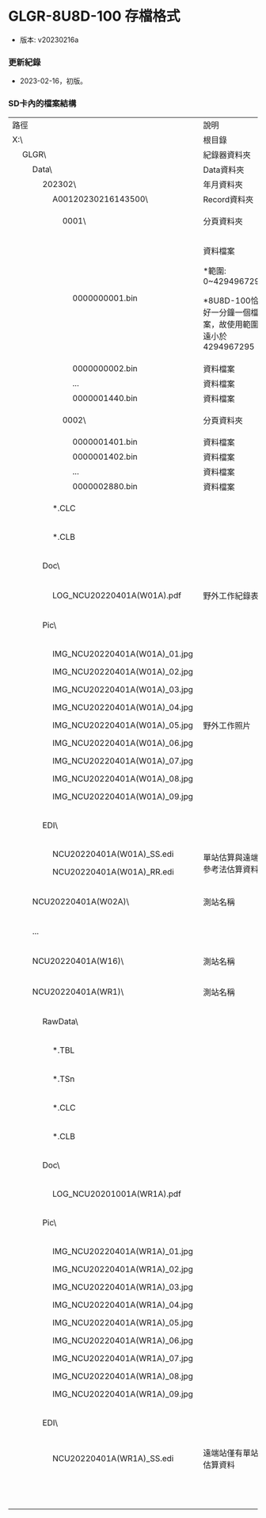 # GLGR-8U8D-100 存檔格式
+ 版本: v20230216a

### 更新紀錄
+ 2023-02-16，初版。

### SD卡內的檔案結構
<table>
<tbody>
<tr>
<td colspan="19" width="431">
路徑
</td>
<td colspan="6" width="136">
說明
</td>
</tr>
<tr>
<td colspan="19" width="431">
X:\
</td>
<td colspan="6" width="136">
根目錄
</td>
</tr>
<tr>
<td width="22">
&nbsp;
</td>
<td colspan="18" width="409">
GLGR\
</td>
<td colspan="6" width="136">
紀錄器資料夾
</td>
</tr>
<tr>
<td width="22">
&nbsp;
</td>
<td width="22">
&nbsp;
</td>
<td colspan="17" width="386">
Data\
</td>
<td colspan="6" width="136">
Data資料夾
</td>
</tr>
<tr>
<td width="22">
&nbsp;
</td>
<td width="22">
&nbsp;
</td>
<td width="22">
&nbsp;
</td>
<td colspan="16" width="363">
202302\
</td>
<td colspan="6" width="136">
年月資料夾
</td>
<tr>
<td width="22">
&nbsp;
</td>
<td width="22">
&nbsp;
</td>
<td width="22">
&nbsp;
</td>
<td width="22">
&nbsp;
</td>
<td colspan="15" width="341">
A00120230216143500\
</td>
<td colspan="6" width="136">
Record資料夾
</td>
</tr>
<tr>
<td width="22">
<p>&nbsp;</p>
</td>
<td width="22">
<p>&nbsp;</p>
</td>
<td width="22">
<p>&nbsp;</p>
</td>
<td width="22">
<p>&nbsp;</p>
</td>
<td width="22">
<p>&nbsp;</p>
</td>
<td colspan="14" width="319">
0001\
</td>
<td colspan="6" width="114">
分頁資料夾
</td>
</tr>
<tr>
<td width="22">
&nbsp;
</td>
<td width="22">
&nbsp;
</td>
<td width="22">
&nbsp;
</td>
<td width="22">
&nbsp;
</td>
<td width="22">
&nbsp;
</td>  
<td width="22">
&nbsp;
</td>
<td colspan="13" width="297">
0000000001.bin
</td>
<td colspan="6" width="92">
<p>資料檔案</p>
<p>*範圍: 0~4294967295</p>  
<p>*8U8D-100恰好一分鐘一個檔案，故使用範圍遠小於4294967295</p>
</td>
</tr>
<tr>
<td width="22">
&nbsp;
</td>
<td width="22">
&nbsp;
</td>
<td width="22">
&nbsp;
</td>
<td width="22">
&nbsp;
</td>
<td width="22">
&nbsp;
</td>  
<td width="22">
&nbsp;
</td>
<td colspan="13" width="297">
0000000002.bin
</td>
<td colspan="6" width="92">
資料檔案
</td>
</tr>
<tr>
<td width="22">
&nbsp;
</td>
<td width="22">
&nbsp;
</td>
<td width="22">
&nbsp;
</td>
<td width="22">
&nbsp;
</td>
<td width="22">
&nbsp;
</td>  
<td width="22">
&nbsp;
</td>
<td colspan="13" width="297">
...
</td>
<td colspan="6" width="92">
資料檔案
</td>
</tr>
<tr>
<td width="22">
&nbsp;
</td>
<td width="22">
&nbsp;
</td>
<td width="22">
&nbsp;
</td>
<td width="22">
&nbsp;
</td>
<td width="22">
&nbsp;
</td>  
<td width="22">
&nbsp;
</td>
<td colspan="13" width="297">
0000001440.bin
</td>
<td colspan="6" width="92">
資料檔案
</td>
</tr>
<tr>
<td width="22">
<p>&nbsp;</p>
</td>
<td width="22">
<p>&nbsp;</p>
</td>
<td width="22">
<p>&nbsp;</p>
</td>
<td width="22">
<p>&nbsp;</p>
</td>
<td width="22">
<p>&nbsp;</p>
</td>
<td colspan="14" width="319">
0002\
</td>
<td colspan="6" width="114">
分頁資料夾
</td>
</tr>
<tr>
<td width="22">
&nbsp;
</td>
<td width="22">
&nbsp;
</td>
<td width="22">
&nbsp;
</td>
<td width="22">
&nbsp;
</td>
<td width="22">
&nbsp;
</td>  
<td width="22">
&nbsp;
</td>
<td colspan="13" width="297">
0000001401.bin
</td>
<td colspan="6" width="92">
資料檔案
</td>
</tr>
<tr>
<td width="22">
&nbsp;
</td>
<td width="22">
&nbsp;
</td>
<td width="22">
&nbsp;
</td>
<td width="22">
&nbsp;
</td>
<td width="22">
&nbsp;
</td>  
<td width="22">
&nbsp;
</td>
<td colspan="13" width="297">
0000001402.bin
</td>
<td colspan="6" width="92">
資料檔案
</td>
</tr>
<tr>
<td width="22">
&nbsp;
</td>
<td width="22">
&nbsp;
</td>
<td width="22">
&nbsp;
</td>
<td width="22">
&nbsp;
</td>
<td width="22">
&nbsp;
</td>  
<td width="22">
&nbsp;
</td>
<td colspan="13" width="297">
...
</td>
<td colspan="6" width="92">
資料檔案
</td>
</tr>
<tr>
<td width="22">
&nbsp;
</td>
<td width="22">
&nbsp;
</td>
<td width="22">
&nbsp;
</td>
<td width="22">
&nbsp;
</td>
<td width="22">
&nbsp;
</td>  
<td width="22">
&nbsp;
</td>
<td colspan="13" width="297">
0000002880.bin
</td>
<td colspan="6" width="92">
資料檔案
</td>
</tr>
<tr>
<td width="22">
<p>&nbsp;</p>
</td>
<td width="22">
<p>&nbsp;</p>
</td>
<td width="22">
<p>&nbsp;</p>
</td>
<td width="22">
<p>&nbsp;</p>
</td>
<td colspan="15" width="341">
<p>*.CLC</p>
</td>
<td colspan="6" width="136">
<p>&nbsp;</p>
</td>
</tr>
<tr>
<td width="22">
<p>&nbsp;</p>
</td>
<td width="22">
<p>&nbsp;</p>
</td>
<td width="22">
<p>&nbsp;</p>
</td>
<td width="22">
<p>&nbsp;</p>
</td>
<td colspan="15" width="341">
<p>*.CLB</p>
</td>
<td colspan="6" width="136">
<p>&nbsp;</p>
</td>
</tr>
<tr>
<td width="22">
<p>&nbsp;</p>
</td>
<td width="22">
<p>&nbsp;</p>
</td>
<td width="22">
<p>&nbsp;</p>
</td>
<td colspan="16" width="363">
<p>Doc\</p>
</td>
<td colspan="6" width="136">
<p>&nbsp;</p>
</td>
</tr>
<tr>
<td width="22">
<p>&nbsp;</p>
</td>
<td width="22">
<p>&nbsp;</p>
</td>
<td width="22">
<p>&nbsp;</p>
</td>
<td width="22">
<p>&nbsp;</p>
</td>
<td colspan="15" width="341">
<p>LOG_NCU20220401A(W01A).pdf</p>
</td>
<td colspan="6" width="136">
<p>野外工作紀錄表</p>
</td>
</tr>
<tr>
<td width="22">
<p>&nbsp;</p>
</td>
<td width="22">
<p>&nbsp;</p>
</td>
<td width="22">
<p>&nbsp;</p>
</td>
<td colspan="16" width="363">
<p>Pic\</p>
</td>
<td colspan="6" width="136">
<p>&nbsp;</p>
</td>
</tr>
<tr>
<td width="22">
<p>&nbsp;</p>
</td>
<td width="22">
<p>&nbsp;</p>
</td>
<td width="22">
<p>&nbsp;</p>
</td>
<td width="22">
<p>&nbsp;</p>
</td>
<td colspan="15" width="341">
<p>IMG_NCU20220401A(W01A)_01.jpg</p>
<p>IMG_NCU20220401A(W01A)_02.jpg</p>
<p>IMG_NCU20220401A(W01A)_03.jpg</p>
<p>IMG_NCU20220401A(W01A)_04.jpg</p>
<p>IMG_NCU20220401A(W01A)_05.jpg</p>
<p>IMG_NCU20220401A(W01A)_06.jpg</p>
<p>IMG_NCU20220401A(W01A)_07.jpg</p>
<p>IMG_NCU20220401A(W01A)_08.jpg</p>
<p>IMG_NCU20220401A(W01A)_09.jpg</p>
</td>
<td colspan="6" width="136">
<p>野外工作照片</p>
</td>
</tr>
<tr>
<td width="22">
<p>&nbsp;</p>
</td>
<td width="22">
<p>&nbsp;</p>
</td>
<td width="22">
<p>&nbsp;</p>
</td>
<td colspan="16" width="363">
<p>EDI\</p>
</td>
<td colspan="6" width="136">
<p>&nbsp;</p>
</td>
</tr>
<tr>
<td width="22">
<p>&nbsp;</p>
</td>
<td width="22">
<p>&nbsp;</p>
</td>
<td width="22">
<p>&nbsp;</p>
</td>
<td width="22">
<p>&nbsp;</p>
</td>
<td colspan="15" width="341">
<p>NCU20220401A(W01A)_SS.edi</p>
<p>NCU20220401A(W01A)_RR.edi</p>
</td>
<td colspan="6" width="136">
<p>單站估算與遠端參考法估算資料</p>
</td>
</tr>
<tr>
<td width="22">
<p>&nbsp;</p>
</td>
<td width="22">
<p>&nbsp;</p>
</td>
<td colspan="17" width="386">
<p>NCU20220401A(W02A)\</p>
</td>
<td colspan="6" width="136">
<p>測站名稱</p>
</td>
</tr>
<tr>
<td width="22">
<p>&nbsp;</p>
</td>
<td width="22">
<p>&nbsp;</p>
</td>
<td colspan="17" width="386">
<p>...</p>
</td>
<td colspan="6" width="136">
<p>&nbsp;</p>
</td>
</tr>
<tr>
<td width="22">
<p>&nbsp;</p>
</td>
<td width="22">
<p>&nbsp;</p>
</td>
<td colspan="17" width="386">
<p>NCU20220401A(W16)\</p>
</td>
<td colspan="6" width="136">
<p>測站名稱</p>
</td>
</tr>
<tr>
<td width="22">
<p>&nbsp;</p>
</td>
<td width="22">
<p>&nbsp;</p>
</td>
<td colspan="17" width="386">
<p>NCU20220401A(WR1)\</p>
</td>
<td colspan="6" width="136">
<p>測站名稱</p>
</td>
</tr>
<tr>
<td width="22">
<p>&nbsp;</p>
</td>
<td width="22">
<p>&nbsp;</p>
</td>
<td width="22">
<p>&nbsp;</p>
</td>
<td colspan="16" width="363">
<p>RawData\</p>
</td>
<td colspan="6" width="136">
<p>&nbsp;</p>
</td>
</tr>
<tr>
<td width="22">
<p>&nbsp;</p>
</td>
<td width="22">
<p>&nbsp;</p>
</td>
<td width="22">
<p>&nbsp;</p>
</td>
<td width="22">
<p>&nbsp;</p>
</td>
<td colspan="15" width="341">
<p>*.TBL</p>
</td>
<td colspan="6" width="136">
<p>&nbsp;</p>
</td>
</tr>
<tr>
<td width="22">
<p>&nbsp;</p>
</td>
<td width="22">
<p>&nbsp;</p>
</td>
<td width="22">
<p>&nbsp;</p>
</td>
<td width="22">
<p>&nbsp;</p>
</td>
<td colspan="15" width="341">
<p>*.TSn</p>
</td>
<td colspan="6" width="136">
<p>&nbsp;</p>
</td>
</tr>
<tr>
<td width="22">
<p>&nbsp;</p>
</td>
<td width="22">
<p>&nbsp;</p>
</td>
<td width="22">
<p>&nbsp;</p>
</td>
<td width="22">
<p>&nbsp;</p>
</td>
<td colspan="15" width="341">
<p>*.CLC</p>
</td>
<td colspan="6" width="136">
<p>&nbsp;</p>
</td>
</tr>
<tr>
<td width="22">
<p>&nbsp;</p>
</td>
<td width="22">
<p>&nbsp;</p>
</td>
<td width="22">
<p>&nbsp;</p>
</td>
<td width="22">
<p>&nbsp;</p>
</td>
<td colspan="15" width="341">
<p>*.CLB</p>
</td>
<td colspan="6" width="136">
<p>&nbsp;</p>
</td>
</tr>
<tr>
<td width="22">
<p>&nbsp;</p>
</td>
<td width="22">
<p>&nbsp;</p>
</td>
<td width="22">
<p>&nbsp;</p>
</td>
<td colspan="16" width="363">
<p>Doc\</p>
</td>
<td colspan="6" width="136">
<p>&nbsp;</p>
</td>
</tr>
<tr>
<td width="22">
<p>&nbsp;</p>
</td>
<td width="22">
<p>&nbsp;</p>
</td>
<td width="22">
<p>&nbsp;</p>
</td>
<td width="22">
<p>&nbsp;</p>
</td>
<td colspan="15" width="341">
<p>LOG_NCU20201001A(WR1A).pdf</p>
</td>
<td colspan="6" width="136">
<p>&nbsp;</p>
</td>
</tr>
<tr>
<td width="22">
<p>&nbsp;</p>
</td>
<td width="22">
<p>&nbsp;</p>
</td>
<td width="22">
<p>&nbsp;</p>
</td>
<td colspan="16" width="363">
<p>Pic\</p>
</td>
<td colspan="6" width="136">
<p>&nbsp;</p>
</td>
</tr>
<tr>
<td width="22">
<p>&nbsp;</p>
</td>
<td width="22">
<p>&nbsp;</p>
</td>
<td width="22">
<p>&nbsp;</p>
</td>
<td width="22">
<p>&nbsp;</p>
</td>
<td colspan="15" width="341">
<p>IMG_NCU20220401A(WR1A)_01.jpg</p>
<p>IMG_NCU20220401A(WR1A)_02.jpg</p>
<p>IMG_NCU20220401A(WR1A)_03.jpg</p>
<p>IMG_NCU20220401A(WR1A)_04.jpg</p>
<p>IMG_NCU20220401A(WR1A)_05.jpg</p>
<p>IMG_NCU20220401A(WR1A)_06.jpg</p>
<p>IMG_NCU20220401A(WR1A)_07.jpg</p>
<p>IMG_NCU20220401A(WR1A)_08.jpg</p>
<p>IMG_NCU20220401A(WR1A)_09.jpg</p>
</td>
<td colspan="6" width="136">
<p>&nbsp;</p>
</td>
</tr>
<tr>
<td width="22">
<p>&nbsp;</p>
</td>
<td width="22">
<p>&nbsp;</p>
</td>
<td width="22">
<p>&nbsp;</p>
</td>
<td colspan="16" width="363">
<p>EDI\</p>
</td>
<td colspan="6" width="136">
<p>&nbsp;</p>
</td>
</tr>
<tr>
<td width="22">
<p>&nbsp;</p>
</td>
<td width="22">
<p>&nbsp;</p>
</td>
<td width="22">
<p>&nbsp;</p>
</td>
<td width="22">
<p>&nbsp;</p>
</td>
<td colspan="15" width="341">
<p>NCU20220401A(WR1A)_SS.edi</p>
</td>
<td colspan="6" width="136">
<p>遠端站僅有單站估算資料</p>
</td>
</tr>
<tr>
<td width="22">
<p>&nbsp;</p>
</td>
<td width="22">
<p>&nbsp;</p>
</td>
<td width="22">
<p>&nbsp;</p>
</td>
<td width="22">
<p>&nbsp;</p>
</td>
<td width="22">
<p>&nbsp;</p>
</td>
<td width="22">
<p>&nbsp;</p>
</td>
<td width="22">
<p>&nbsp;</p>
</td>
<td width="22">
<p>&nbsp;</p>
</td>
<td width="22">
<p>&nbsp;</p>
</td>
<td width="22">
<p>&nbsp;</p>
</td>
<td width="22">
<p>&nbsp;</p>
</td>
<td width="22">
<p>&nbsp;</p>
</td>
<td width="22">
<p>&nbsp;</p>
</td>
<td width="22">
<p>&nbsp;</p>
</td>
<td width="22">
<p>&nbsp;</p>
</td>
<td width="22">
<p>&nbsp;</p>
</td>
<td width="22">
<p>&nbsp;</p>
</td>
<td width="22">
<p>&nbsp;</p>
</td>
<td width="22">
<p>&nbsp;</p>
</td>
<td width="22">
<p>&nbsp;</p>
</td>
<td width="22">
<p>&nbsp;</p>
</td>
<td width="22">
<p>&nbsp;</p>
</td>
<td width="22">
<p>&nbsp;</p>
</td>
<td width="22">
<p>&nbsp;</p>
</td>
<td width="22">&nbsp;</td>
</tr>
</tbody>
</table>
